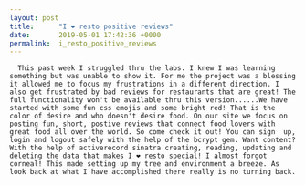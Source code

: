 ```yaml
---
layout: post
title:      "I ❤ resto positive reviews"
date:       2019-05-01 17:42:36 +0000
permalink:  i_resto_positive_reviews
---
```




      This past week I struggled thru the labs. I knew I was learning something but was unable to show it. For me the project was a blessing it allowed me to focus my frustrations in a different direction. I also get frustrated by bad reviews for restaurants that are great! The full functionality won't be available thru this version......We have started with some fun css emojis and some bright red! That is the color of desire and who doesn't desire food. On our site we focus on posting fun, short, postive reviews that connect food lovers with great food all over the world. So come check it out! You can sign  up, login and logout safely with the help of the bcrypt gem. Want content? With the help of activerecord sinatra creating, reading, updating and deleting the data that makes I ❤ resto special! I almost forgot corneal! This made setting up my tree and environment a breeze. As look back at what I have accomplished there really is no turning back.  
